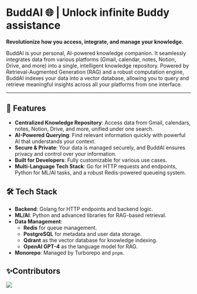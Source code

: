 # BuddAI 🌐 | Unlock infinite Buddy assistance

**Revolutionize how you access, integrate, and manage your knowledge.** 

BuddAI is your personal, AI-powered knowledge companion. It seamlessly integrates data from various platforms (Gmail, calendar, notes, Notion, Drive, and more) into a single, intelligent knowledge repository. Powered by Retrieval-Augmented Generation (RAG) and a robust computation engine, BuddAI indexes your data into a vector database, allowing you to query and retrieve meaningful insights across all your platforms from one interface.

---

## 🚀 Features

- **Centralized Knowledge Repository**: Access data from Gmail, calendars, notes, Notion, Drive, and more, unified under one search.
- **AI-Powered Querying**: Find relevant information quickly with powerful AI that understands your context.
- **Secure & Private**: Your data is managed securely, and BuddAI ensures privacy and control over your information.
- **Built for Developers**: Fully customizable for various use cases. 
- **Multi-Language Tech Stack**: Go for HTTP requests and endpoints, Python for ML/AI tasks, and a robust Redis-powered queueing system.
  
## 🛠️ Tech Stack

- **Backend**: Golang for HTTP endpoints and backend logic.
- **ML/AI**: Python and advanced libraries for RAG-based retrieval.
- **Data Management**:
  - **Redis** for queue management.
  - **PostgreSQL** for metadata and user data storage.
  - **Qdrant** as the vector database for knowledge indexing.
  - **OpenAI GPT-4** as the language model for RAG.
- **Monorepo**: Managed by Turborepo and `pnpm`.

## ✨Contributors

<a href="https://github.com/pranay-0512/buddAI/graphs/contributors">
  <img src="https://contrib.rocks/image?repo=OcularEngineering/ocular" />
</a>